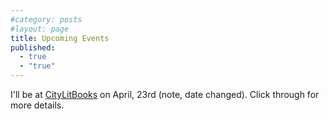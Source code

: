 ```yaml
---
#category: posts
#layout: page
title: Upcoming Events
published: 
  - true
  - "true"
---
```


I'll be at [CityLitBooks](http://citylitbooks.com/event/secret-histoy-las-vegas-chris-abani) on April, 23rd (note, date changed). Click through for more details.
